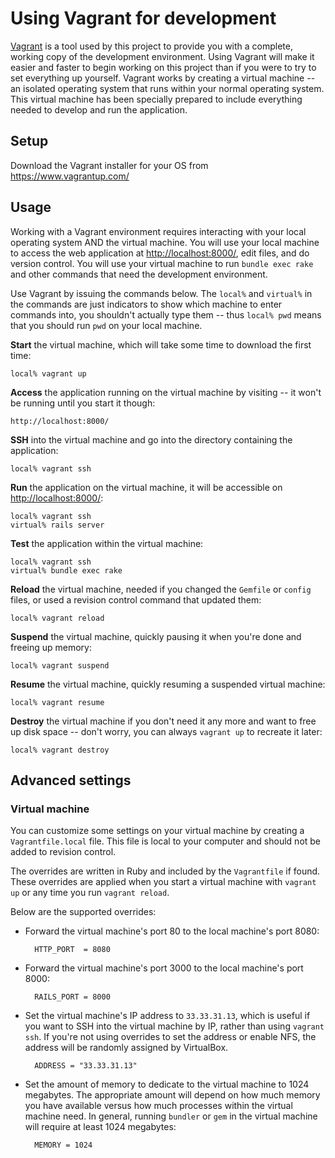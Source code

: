 Using Vagrant for development
=============================

[Vagrant](http://vagrantup.com/) is a tool used by this project to provide you with a complete, working copy of the development environment. Using Vagrant will make it easier and faster to begin working on this project than if you were to try to set everything up yourself. Vagrant works by creating a virtual machine -- an isolated operating system that runs within your normal operating system. This virtual machine has been specially prepared to include everything needed to develop and run the application.

Setup
-----

Download the Vagrant installer for your OS from https://www.vagrantup.com/

Usage
-----

Working with a Vagrant environment requires interacting with your local operating system AND the virtual machine. You will use your local machine to access the web application at [http://localhost:8000/](http://localhost:8000/), edit files, and do version control. You will use your virtual machine to run `bundle exec rake` and other commands that need the development environment.

Use Vagrant by issuing the commands below. The `local%` and `virtual%` in the commands are just indicators to show which machine to enter commands into, you shouldn't actually type them -- thus `local% pwd` means that you should run `pwd` on your local machine.

**Start** the virtual machine, which will take some time to download the first time:

    local% vagrant up

**Access** the application running on the virtual machine by visiting -- it won't be running until you start it though:

    http://localhost:8000/

**SSH** into the virtual machine and go into the directory containing the application:

    local% vagrant ssh

**Run** the application on the virtual machine, it will be accessible on [http://localhost:8000/](http://localhost:8000/):

    local% vagrant ssh
    virtual% rails server

**Test** the application within the virtual machine:

    local% vagrant ssh
    virtual% bundle exec rake

**Reload** the virtual machine, needed if you changed the `Gemfile` or `config` files, or used a revision control command that updated them:

    local% vagrant reload

**Suspend** the virtual machine, quickly pausing it when you're done and freeing up memory:

    local% vagrant suspend

**Resume** the virtual machine, quickly resuming a suspended virtual machine:

    local% vagrant resume

**Destroy** the virtual machine if you don't need it any more and want to free up disk space -- don't worry, you can always `vagrant up` to recreate it later:

    local% vagrant destroy

Advanced settings
-----------------

### Virtual machine

You can customize some settings on your virtual machine by creating a `Vagrantfile.local` file. This file is local to your computer and should not be added to revision control.

The overrides are written in Ruby and included by the `Vagrantfile` if found. These overrides are applied when you start a virtual machine with `vagrant up` or any time you run `vagrant reload`.

Below are the supported overrides:

* Forward the virtual machine's port 80 to the local machine's port 8080:

        HTTP_PORT  = 8080

* Forward the virtual machine's port 3000 to the local machine's port 8000:

        RAILS_PORT = 8000

* Set the virtual machine's IP address to `33.33.31.13`, which is useful if you want to SSH into the virtual machine by IP, rather than using `vagrant ssh`. If you're not using overrides to set the address or enable NFS, the address will be randomly assigned by VirtualBox.

        ADDRESS = "33.33.31.13"

* Set the amount of memory to dedicate to the virtual machine to 1024 megabytes. The appropriate amount will depend on how much memory you have available versus how much processes within the virtual machine need. In general, running `bundler` or `gem` in the virtual machine will require at least 1024 megabytes:

        MEMORY = 1024
